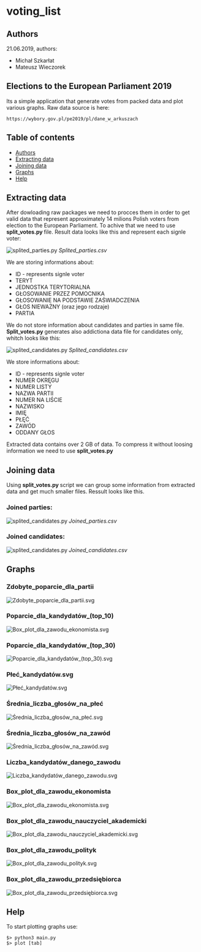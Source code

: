 # voting_list
## Authors
21.06.2019,
authors:
* Michał Szkarłat
* Mateusz Wieczorek


## Elections to the European Parliament 2019
Its a simple application that generate votes from packed data and plot various graphs. 
Raw data source is here:
```
https://wybory.gov.pl/pe2019/pl/dane_w_arkuszach
```

## Table of contents
* [Authors](#authors)
* [Extracting data](#extracting-data)
* [Joining data](#joining-data)
* [Graphs](#graphs)
* [Help](#help)


## Extracting data
After dowloading raw packages we need to procces them in order to get valid data that represent approximately 14 milions Polish voters from election to the European Parliament. To achive that we need to use <b> split_votes.py </b> file. Result data looks like this and represent each signle voter:

![splited_parties.py](https://raw.githubusercontent.com/mikiisz/voting_list/master/screenshots/splited_parties.png)
<i>Splited_parties.csv</i>

We are storing informations about:
* ID - represents signle voter
* TERYT
* JEDNOSTKA TERYTORIALNA
* GŁOSOWANIE PRZEZ POMOCNIKA
* GŁOSOWANIE NA PODSTAWIE ZAŚWIADCZENIA
* GŁOS NIEWAŻNY (oraz jego rodzaje)
* PARTIA

We do not store information about candidates and parties in same file. <b> Split_votes.py </b> generates also addictiona data file for candidates only, whitch looks like this:

![splited_candidates.py](https://raw.githubusercontent.com/mikiisz/voting_list/master/screenshots/splited_candidates.png)
<i>Splited_candidates.csv</i>
  
 We store informations about:
 * ID - represents signle voter
 * NUMER OKRĘGU
 * NUMER LISTY
 * NAZWA PARTII
 * NUMER NA LIŚCIE
 * NAZWISKO
 * IMIĘ
 * PŁĘĆ
 * ZAWÓD
 * ODDANY GŁOS
 
 Extracted data contains over 2 GB of data. To compress it without loosing information we need to use <b> split_votes.py </b>
 
 ## Joining data
Using <b> split_votes.py </b> script we can group some information from extracted data and get much smaller files.
Ressult looks like this.

### Joined parties:
![splited_candidates.py](https://raw.githubusercontent.com/mikiisz/voting_list/master/screenshots/joined_parties.png)
<i>Joined_parties.csv</i>

### Joined candidates:
![splited_candidates.py](https://raw.githubusercontent.com/mikiisz/voting_list/master/screenshots/joined_candidates.png)
<i>Joined_candidates.csv</i>

## Graphs
### Zdobyte_poparcie_dla_partii
![Zdobyte_poparcie_dla_partii.svg](./graphs/Zdobyte_poparcie_dla_partii.svg)

### Poparcie_dla_kandydatów_(top_10)
![Box_plot_dla_zawodu_ekonomista.svg](./graphs/Poparcie_dla_kandydatów_(top_10).svg)

### Poparcie_dla_kandydatów_(top_30)
![Poparcie_dla_kandydatów_(top_30).svg](./graphs/Poparcie_dla_kandydatów_(top_30).svg)

### Płeć_kandydatów.svg
![Płeć_kandydatów.svg](./graphs/Płeć_kandydatów.svg)

### Średnia_liczba_głosów_na_płeć
![Średnia_liczba_głosów_na_płeć.svg](./graphs/Średnia_liczba_głosów_na_płeć.svg)

### Średnia_liczba_głosów_na_zawód
![Średnia_liczba_głosów_na_zawód.svg](./graphs/Średnia_liczba_głosów_na_zawód.svg)

### Liczba_kandydatów_danego_zawodu
![Liczba_kandydatów_danego_zawodu.svg](./graphs/Liczba_kandydatów_danego_zawodu.svg)

### Box_plot_dla_zawodu_ekonomista
![Box_plot_dla_zawodu_ekonomista.svg](./graphs/Box_plot_dla_zawodu_ekonomista.svg)

### Box_plot_dla_zawodu_nauczyciel_akademicki
![Box_plot_dla_zawodu_nauczyciel_akademicki.svg](./graphs/Box_plot_dla_zawodu_nauczyciel_akademicki.svg)

### Box_plot_dla_zawodu_polityk
![Box_plot_dla_zawodu_polityk.svg](./graphs/Box_plot_dla_zawodu_polityk.svg)

### Box_plot_dla_zawodu_przedsiębiorca
![Box_plot_dla_zawodu_przedsiębiorca.svg](./graphs/Box_plot_dla_zawodu_przedsiębiorca.svg)

## Help
To start plotting graphs use:
```
$> python3 main.py
$> plot [tab]
```
